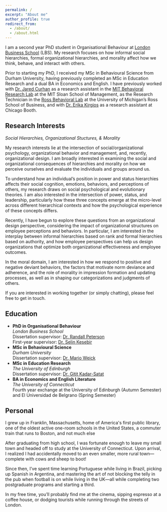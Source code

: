 ```yaml
---
permalink: /
excerpt: "About me"
author_profile: true
redirect_from: 
  - /about/
  - /about.html
---
```


I am a second year PhD student in Organisational Behaviour at [London Business School](london.edu) (LBS). My research focuses on how informal social hierarchies, formal organizational hierarchies, and morality affect how we think, behave, and interact with others.

Prior to starting my PhD, I received my MSc in Behavioural Science from Durham University, having previously completed an MSc in Education Research and a dual BA in Economics and English. I have previously worked with [Dr. Jared Curhan](http://web.mit.edu/curhan/www/) as a research assistant in the [MIT Behavioral Research Lab](https://brl.mit.edu/) at the MIT Sloan School of Management, as the Research Technician in the [Ross Behavioral Lab](https://cores.research.umich.edu/core/ross-behavioral-lab/) at the University of Michigan’s Ross School of Business, and with [Dr. Erika Kirgios](https://www.chicagobooth.edu/faculty/directory/k/erika-kirgios) as a research assistant at Chicago Booth.
 
## Research Interests

*Social Hierarchies, Organizational Stuctures, & Morality*

My research interests lie at the intersection of social/organizational psychology, organizational behavior and management, and, recently, organizational design. I am broadly interested in examining the social and organizational consequences of hierarchies and morality on how we perceive ourselves and evaluate the individuals and groups around us.

To understand how an individual’s position in power and status hierarchies affects their social cognition, emotions, behaviors, and perceptions of others, my research draws on social psychological and evolutionary theories. I am also interested in the intersection of power, status, and leadership, particularly how these three concepts emerge at the micro-level across different hierarchical contexts and how the psychological experience of these concepts differs.

Recently, I have begun to explore these questions from an organizational design perspective, considering the impact of organizational structures on employee perceptions and behaviors. In particular, I am interested in the interplay between informal hierarchies based on rank and formal hierarchies based on authority, and how employee perspectives can help us design organizations that optimize both organizational effectiveness and employee outcomes.

In the moral domain, I am interested in how we respond to positive and negative deviant behaviors, the factors that motivate norm deviance and adherence, and the role of morality in impression formation and updating processes, as well as in shaping our categorizations and judgments of others.

If you are interested in working together (or simply chatting), please feel free to get in touch.

## Education

- **PhD in Organisational Behaviour**  
  *London Business School*  
  Dissertation supervisor: [Dr. Randall Peterson](https://www.london.edu/faculty-and-research/faculty-profiles/p/peterson-r-s)<br>
  First-year supervisor: [Dr. Selin Kesebir](https://www.london.edu/faculty-and-research/faculty-profiles/k/kesebir-s)
- **MSc in Behavioural Science**  
  *Durham University*  
  Dissertation supervisor: [Dr. Mario Weick](https://www.dur.ac.uk/directory/profile/?id=17402)
- **MSc in Education Research**  
 *The University of Edinburgh*  
  Dissertation supervisor: [Dr. Gitit Kadar-Satat](https://warwick.ac.uk/fac/sci/psych/people/kadar-satat/)
- **BA in Economics and English Literature**  
  *The University of Connecticut*  
  Fourth year exchange at the University of Edinburgh (Autumn Semester) and El Universidad de Belgrano (Spring Semester)

## Personal

I grew up in Franklin, Massachusetts, home of America's first public library, one of the oldest active one-room schools in the United States, a commuter train that runs to Boston, and not much else

After graduating from high school, I was fortunate enough to leave my small town and headed off to study at the University of Connecticut. Upon arrival, I realized I had accidentally moved to an even smaller, more rural town—complete with cows and sheep to boot!

Since then, I’ve spent time learning Portuguese while living in Brazil, picking up Spanish in Argentina, and mastering the art of not blocking the telly in the pub when football is on while living in the UK—all while completing two postgraduate programs and starting a third.

In my free time, you’ll probably find me at the cinema, sipping espresso at a coffee house, or dodging tourists while running through the streets of London.

